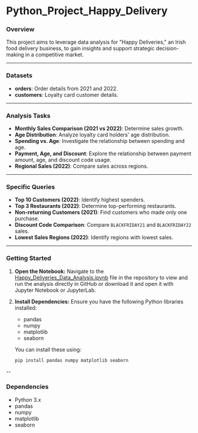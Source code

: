 # Python_Project_Happy_Delivery

### Overview
This project aims to leverage data analysis for "Happy Deliveries," an Irish food delivery business, to gain insights and support strategic decision-making in a competitive market.

---

### Datasets
- **orders**: Order details from 2021 and 2022.
- **customers**: Loyalty card customer details.

---

### Analysis Tasks
- **Monthly Sales Comparison (2021 vs 2022)**: Determine sales growth.
- **Age Distribution**: Analyze loyalty card holders' age distribution.
- **Spending vs. Age**: Investigate the relationship between spending and age.
- **Payment, Age, and Discount**: Explore the relationship between payment amount, age, and discount code usage.
- **Regional Sales (2022)**: Compare sales across regions.

---

### Specific Queries
- **Top 10 Customers (2022)**: Identify highest spenders.
- **Top 3 Restaurants (2022)**: Determine top-performing restaurants.
- **Non-returning Customers (2021)**: Find customers who made only one purchase.
- **Discount Code Comparison**: Compare `BLACKFRIDAY21` and `BLACKFRIDAY22` sales.
- **Lowest Sales Regions (2022)**: Identify regions with lowest sales.

---

### Getting Started
1. **Open the Notebook:**
   Navigate to the [Happy_Deliveries_Data_Analysis.ipynb](https://github.com/Junyi116/Python_Project_Happy_Delivery/blob/main/Happy_Deliveries_Data_Analysis.ipynb) file in the repository to view and run the analysis directly in GitHub or download it and open it with Jupyter Notebook or JupyterLab.

2. **Install Dependencies:**
   Ensure you have the following Python libraries installed:
   - pandas
   - numpy
   - matplotlib
   - seaborn

   You can install these using:
   ```bash
   pip install pandas numpy matplotlib seaborn

--

### Dependencies
- Python 3.x
- pandas
- numpy
- matplotlib
- seaborn